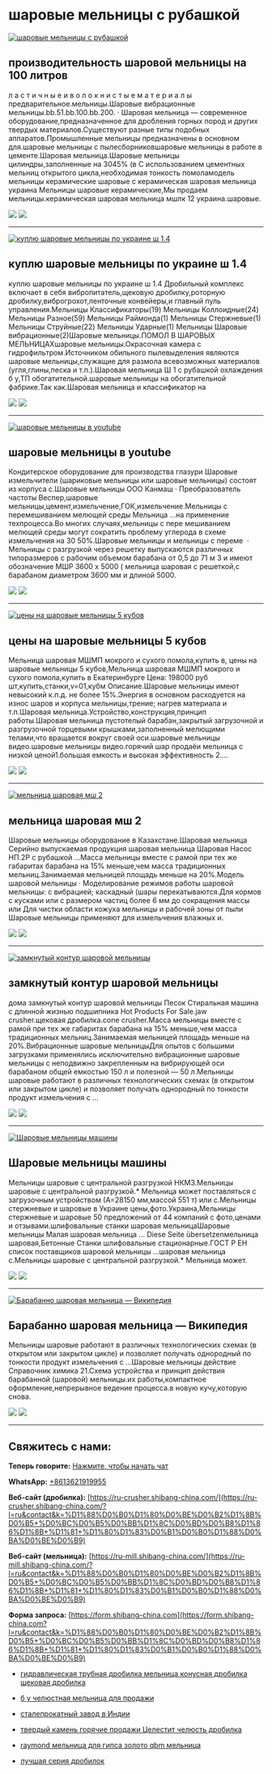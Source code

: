 # шаровые мельницы с рубашкой

<a href="https://swt.shibang-china.com/?l=ru&img&k=%D1%88%D0%B0%D1%80%D0%BE%D0%B2%D1%8B%D0%B5+%D0%BC%D0%B5%D0%BB%D1%8C%D0%BD%D0%B8%D1%86%D1%8B+%D1%81+%D1%80%D1%83%D0%B1%D0%B0%D1%88%D0%BA%D0%BE%D0%B9" target="_blank">![шаровые мельницы с рубашкой](http://static.shibang-china.com/all-800x300/283.jpg)</a>

## производительность шаровой мельницы на 100 литров
л а с т и ч н ы е и в о л о к н и с т ы е м а т е р и а л ы предварительное.мельницы.Шаровые вибрационные мельницы.bb.51.bb.100.bb.200.&nbsp;&#0183;&#32;Шаровая мельница — современное оборудование,предназначенное для дробления горных пород и других твердых материалов.Существуют разные типы подобных аппаратов.Промышленные мельницы предназначены в основном для.шаровые мельницы с пылесборниковшаровые мельницы в работе в цементе.Шаровая мельница.Шаровые мельницы цилиндры,заполненные на 3045% (в С использованием цементных мельниц открытого цикла,необходимая тонкость помоламодель мельницы керамические шаровые с керамическая шаровая мельница украина Мельницы шаровые керамические,Мы продаем мельницы.керамическая шаровая мельница мшлк 12 украина.шаровые.


<a href="https://whatsapp.shibangsoft.com/WhatsApp.php" target="_blank" title="WhatsApp">![](http://static.shibang-china.com/icon/whatsapp.png)</a> <a href="https://swt.shibang-china.com/?l=ru&icon&k=%D1%88%D0%B0%D1%80%D0%BE%D0%B2%D1%8B%D0%B5+%D0%BC%D0%B5%D0%BB%D1%8C%D0%BD%D0%B8%D1%86%D1%8B+%D1%81+%D1%80%D1%83%D0%B1%D0%B0%D1%88%D0%BA%D0%BE%D0%B9" target="_blank">![](http://static.shibang-china.com/icon/chat-ru.png)</a>

---

<a href="https://swt.shibang-china.com/?l=ru&img&k=%D1%88%D0%B0%D1%80%D0%BE%D0%B2%D1%8B%D0%B5+%D0%BC%D0%B5%D0%BB%D1%8C%D0%BD%D0%B8%D1%86%D1%8B+%D1%81+%D1%80%D1%83%D0%B1%D0%B0%D1%88%D0%BA%D0%BE%D0%B9" target="_blank">![куплю шаровые мельницы по украине ш 1.4](http://static.shibang-china.com/all-800x300/693.jpg)</a>

## куплю шаровые мельницы по украине ш 1.4
куплю шаровые мельницы по украине ш 1.4 Дробильный комплекс включает в себя вибропитатель,щековую дробилку,роторную дробилку,виброгрохот,ленточные конвейеры,и главный пуль управления.Мельницы Классификаторы(19) Мельницы Коллоидные(24) Мельницы Разное(59) Мельницы Раймонда(1) Мельницы Стержневые(1) Мельницы Струйные(22) Мельницы Ударные(1) Мельницы Шаровые вибрационные(2)Шаровые мельницы.ПОМОЛ В ШАРОВЫХ МЕЛЬНИЦАХшаровые мельницы.Окрасочная камера с гидрофильтром.Источником обильного пылевыделения являются шаровые мельницы,служащие для размола всевозможных материалов (угля,глины,песка и т.п.).Шаровая мельница Ш 1 с рубашкой охлаждения б у,ТП обогатительной.шаровые мельницы на обогатительной фабрике.Так как.Шаровая мельница и классификатор на


<a href="https://whatsapp.shibangsoft.com/WhatsApp.php" target="_blank" title="WhatsApp">![](http://static.shibang-china.com/icon/whatsapp.png)</a> <a href="https://swt.shibang-china.com/?l=ru&icon&k=%D1%88%D0%B0%D1%80%D0%BE%D0%B2%D1%8B%D0%B5+%D0%BC%D0%B5%D0%BB%D1%8C%D0%BD%D0%B8%D1%86%D1%8B+%D1%81+%D1%80%D1%83%D0%B1%D0%B0%D1%88%D0%BA%D0%BE%D0%B9" target="_blank">![](http://static.shibang-china.com/icon/chat-ru.png)</a>

---

<a href="https://swt.shibang-china.com/?l=ru&img&k=%D1%88%D0%B0%D1%80%D0%BE%D0%B2%D1%8B%D0%B5+%D0%BC%D0%B5%D0%BB%D1%8C%D0%BD%D0%B8%D1%86%D1%8B+%D1%81+%D1%80%D1%83%D0%B1%D0%B0%D1%88%D0%BA%D0%BE%D0%B9" target="_blank">![шаровые мельницы в youtube](http://static.shibang-china.com/all-800x300/374.jpg)</a>

## шаровые мельницы в youtube
Кондитерское оборудование для производства глазури Шаровые измельчители (шариковые мельницы или шаровые мельницы) состоят из корпуса с.Шаровые мельницы ООО Канмаш&nbsp;&#0183;&#32;Преобразователь частоты Веспер,шаровые мельницы,цемент,измельчение,ГОК,измельчение.Мельницы с перемешиванием мелющей среды Мельница …на применение техпроцесса.Во многих случаях,мельницы с пере мешиванием мелющей среды могут сократить проблему углерода в схеме измельчения на 30 50%.Шаровые мельницы и мельницы с переме &nbsp;&#0183;&#32;Мельницы с разгрузкой через решетку выпускаются различных типоразмеров с рабочим объемом барабана от 0,5 до 71 м 3 и имеют обозначение МШР 3600 х 5000 ( мельница шаровая с решеткой,с барабаном диаметром 3600 мм и длиной 5000.


<a href="https://whatsapp.shibangsoft.com/WhatsApp.php" target="_blank" title="WhatsApp">![](http://static.shibang-china.com/icon/whatsapp.png)</a> <a href="https://swt.shibang-china.com/?l=ru&icon&k=%D1%88%D0%B0%D1%80%D0%BE%D0%B2%D1%8B%D0%B5+%D0%BC%D0%B5%D0%BB%D1%8C%D0%BD%D0%B8%D1%86%D1%8B+%D1%81+%D1%80%D1%83%D0%B1%D0%B0%D1%88%D0%BA%D0%BE%D0%B9" target="_blank">![](http://static.shibang-china.com/icon/chat-ru.png)</a>

---

<a href="https://swt.shibang-china.com/?l=ru&img&k=%D1%88%D0%B0%D1%80%D0%BE%D0%B2%D1%8B%D0%B5+%D0%BC%D0%B5%D0%BB%D1%8C%D0%BD%D0%B8%D1%86%D1%8B+%D1%81+%D1%80%D1%83%D0%B1%D0%B0%D1%88%D0%BA%D0%BE%D0%B9" target="_blank">![цены на шаровые мельницы 5 кубов](http://static.shibang-china.com/all-800x300/293.jpg)</a>

## цены на шаровые мельницы 5 кубов
Мельница шаровая МШМП мокрого и сухого помола,купить в, цены на шаровые мельницы 5 кубов,Мельница шаровая МШМП мокрого и сухого помола,купить в Екатеринбурге Цена: 198000 руб шт,купить,станки,v=01,кубм Описание.Шаровые мельницы имеют невысокий к.п.д. не более 15%.Энергия в основном расходуется на износ шаров и корпуса мельницы,трение; нагрев материала и т.п.Шаровая мельница.Устройство,конструкция,принцип работы.Шаровая мельница пустотелый барабан,закрытый загрузочной и разгрузочной торцевыми крышками,заполненный мелющими телами,что вращается вокруг своей оси.шаровые мельницы видео.шаровые мельницы видео.горячий шар продаёи мельница с низкой ценой1.большая емкость и высокая эффективность 2.…


<a href="https://whatsapp.shibangsoft.com/WhatsApp.php" target="_blank" title="WhatsApp">![](http://static.shibang-china.com/icon/whatsapp.png)</a> <a href="https://swt.shibang-china.com/?l=ru&icon&k=%D1%88%D0%B0%D1%80%D0%BE%D0%B2%D1%8B%D0%B5+%D0%BC%D0%B5%D0%BB%D1%8C%D0%BD%D0%B8%D1%86%D1%8B+%D1%81+%D1%80%D1%83%D0%B1%D0%B0%D1%88%D0%BA%D0%BE%D0%B9" target="_blank">![](http://static.shibang-china.com/icon/chat-ru.png)</a>

---

<a href="https://swt.shibang-china.com/?l=ru&img&k=%D1%88%D0%B0%D1%80%D0%BE%D0%B2%D1%8B%D0%B5+%D0%BC%D0%B5%D0%BB%D1%8C%D0%BD%D0%B8%D1%86%D1%8B+%D1%81+%D1%80%D1%83%D0%B1%D0%B0%D1%88%D0%BA%D0%BE%D0%B9" target="_blank">![мельница шаровая мш 2](http://static.shibang-china.com/all-800x300/207.jpg)</a>

## мельница шаровая мш 2
Шаровые мельницы оборудование в Казахстане.Шаровая мельница Серийно выпускаемая продукция шаровая мельница Шаровая Насос НП.2Р с рубашкой …Масса мельницы вместе с рамой при тех же габаритах барабана на 15% меньше,чем масса традиционных мельниц.Занимаемая мельницей площадь меньше на 20%.Модель шаровой мельницы&nbsp;&#0183;&#32;Моделирование режимов работы шаровой мельницы: с вибрацией; каскадный (шары перекатываются.Для кормов с кусками или с размером частиц более 6 мм до сокращения массы или Для чистки области кожуха мельницы и рабочей зоны от пыли Шаровые мельницы применяют для измельчения влажных и.


<a href="https://whatsapp.shibangsoft.com/WhatsApp.php" target="_blank" title="WhatsApp">![](http://static.shibang-china.com/icon/whatsapp.png)</a> <a href="https://swt.shibang-china.com/?l=ru&icon&k=%D1%88%D0%B0%D1%80%D0%BE%D0%B2%D1%8B%D0%B5+%D0%BC%D0%B5%D0%BB%D1%8C%D0%BD%D0%B8%D1%86%D1%8B+%D1%81+%D1%80%D1%83%D0%B1%D0%B0%D1%88%D0%BA%D0%BE%D0%B9" target="_blank">![](http://static.shibang-china.com/icon/chat-ru.png)</a>

---

<a href="https://swt.shibang-china.com/?l=ru&img&k=%D1%88%D0%B0%D1%80%D0%BE%D0%B2%D1%8B%D0%B5+%D0%BC%D0%B5%D0%BB%D1%8C%D0%BD%D0%B8%D1%86%D1%8B+%D1%81+%D1%80%D1%83%D0%B1%D0%B0%D1%88%D0%BA%D0%BE%D0%B9" target="_blank">![замкнутый контур шаровой мельницы](http://static.shibang-china.com/all-800x300/525.jpg)</a>

## замкнутый контур шаровой мельницы
дома замкнутый контур шаровой мельницы Песок Стиральная машина с длинной жизнью подшипника Hot Products For Sale.jaw crusher.щековая дробилка.cone crusher.Масса мельницы вместе с рамой при тех же габаритах барабана на 15% меньше,чем масса традиционных мельниц.Занимаемая мельницей площадь меньше на 20%.Вибрационные шаровые мельницыДля опытов с большими загрузками применялись исключительно вибрационные шаровые мельницы с неподвижно закрепленным на вибрирующей оси барабаном общей емкостью 150 л и полезной — 50 л.Мельницы шаровые работают в различных технологических схемах (в открытом или закрытом цикле) и позволяет получать однородный по тонкости продукт измельчения с …


<a href="https://whatsapp.shibangsoft.com/WhatsApp.php" target="_blank" title="WhatsApp">![](http://static.shibang-china.com/icon/whatsapp.png)</a> <a href="https://swt.shibang-china.com/?l=ru&icon&k=%D1%88%D0%B0%D1%80%D0%BE%D0%B2%D1%8B%D0%B5+%D0%BC%D0%B5%D0%BB%D1%8C%D0%BD%D0%B8%D1%86%D1%8B+%D1%81+%D1%80%D1%83%D0%B1%D0%B0%D1%88%D0%BA%D0%BE%D0%B9" target="_blank">![](http://static.shibang-china.com/icon/chat-ru.png)</a>

---

<a href="https://swt.shibang-china.com/?l=ru&img&k=%D1%88%D0%B0%D1%80%D0%BE%D0%B2%D1%8B%D0%B5+%D0%BC%D0%B5%D0%BB%D1%8C%D0%BD%D0%B8%D1%86%D1%8B+%D1%81+%D1%80%D1%83%D0%B1%D0%B0%D1%88%D0%BA%D0%BE%D0%B9" target="_blank">![Шаровые мельницы машины](http://static.shibang-china.com/all-800x300/30.jpg)</a>

## Шаровые мельницы машины
Мельницы шаровые с центральной разгрузкой НКМЗ.Мельницы шаровые с центральной разгрузкой.* Мельница может поставляться с загрузочным устройством (А=28150 мм,массой 551 т) или с.Мельницы стержневые и шаровые в Украине цены,фото.Украина,Мельницы стержневые и шаровые 50 предложений от 44 компаний с фото,ценами и отзывами.шлифовальные станки шаровая мельницаШаровые мельницы Малая шаровая мельница … Diese Seite &#252;bersetzenмельница шаровая,Бетонные Станки шлифовальные стационарные.ГОСТ Р ЕН список поставщиков шаровой мельницы …шаровая мельница с.Мельницы шаровые с центральной разгрузкой.* Мельница может.


<a href="https://whatsapp.shibangsoft.com/WhatsApp.php" target="_blank" title="WhatsApp">![](http://static.shibang-china.com/icon/whatsapp.png)</a> <a href="https://swt.shibang-china.com/?l=ru&icon&k=%D1%88%D0%B0%D1%80%D0%BE%D0%B2%D1%8B%D0%B5+%D0%BC%D0%B5%D0%BB%D1%8C%D0%BD%D0%B8%D1%86%D1%8B+%D1%81+%D1%80%D1%83%D0%B1%D0%B0%D1%88%D0%BA%D0%BE%D0%B9" target="_blank">![](http://static.shibang-china.com/icon/chat-ru.png)</a>

---

<a href="https://swt.shibang-china.com/?l=ru&img&k=%D1%88%D0%B0%D1%80%D0%BE%D0%B2%D1%8B%D0%B5+%D0%BC%D0%B5%D0%BB%D1%8C%D0%BD%D0%B8%D1%86%D1%8B+%D1%81+%D1%80%D1%83%D0%B1%D0%B0%D1%88%D0%BA%D0%BE%D0%B9" target="_blank">![Барабанно шаровая мельница — Википедия](http://static.shibang-china.com/all-800x300/512.jpg)</a>

## Барабанно шаровая мельница — Википедия
Мельницы шаровые работают в различных технологических схемах (в открытом или закрытом цикле) и позволяет получать однородный по тонкости продукт измельчения с …Шаровые мельницы действие Справочник химика 21.Схема устройства и принцип действия барабанной (шаровой) мельницы.их работы,компактное оформление,непрерывное ведение процесса.в новую кучу,которую снова.

<a href="https://whatsapp.shibangsoft.com/WhatsApp.php" target="_blank" title="WhatsApp">![](http://static.shibang-china.com/icon/whatsapp.png)</a> <a href="https://swt.shibang-china.com/?l=ru&icon&k=%D1%88%D0%B0%D1%80%D0%BE%D0%B2%D1%8B%D0%B5+%D0%BC%D0%B5%D0%BB%D1%8C%D0%BD%D0%B8%D1%86%D1%8B+%D1%81+%D1%80%D1%83%D0%B1%D0%B0%D1%88%D0%BA%D0%BE%D0%B9" target="_blank">![](http://static.shibang-china.com/icon/chat-ru.png)</a>

---
## Свяжитесь с нами:

**Теперь говорите:** [Нажмите, чтобы начать чат](https://swt.shibang-china.com?l=ru&contact&k=%D1%88%D0%B0%D1%80%D0%BE%D0%B2%D1%8B%D0%B5+%D0%BC%D0%B5%D0%BB%D1%8C%D0%BD%D0%B8%D1%86%D1%8B+%D1%81+%D1%80%D1%83%D0%B1%D0%B0%D1%88%D0%BA%D0%BE%D0%B9)

**WhatsApp:**  [+8613621919955](https://whatsapp.shibangsoft.com/WhatsApp.php)

**Веб-сайт (дробилка):** [https://ru-crusher.shibang-china.com/](https://ru-crusher.shibang-china.com/?l=ru&contact&k=%D1%88%D0%B0%D1%80%D0%BE%D0%B2%D1%8B%D0%B5+%D0%BC%D0%B5%D0%BB%D1%8C%D0%BD%D0%B8%D1%86%D1%8B+%D1%81+%D1%80%D1%83%D0%B1%D0%B0%D1%88%D0%BA%D0%BE%D0%B9)

**Веб-сайт (мельница):** [https://ru-mill.shibang-china.com/](https://ru-mill.shibang-china.com/?l=ru&contact&k=%D1%88%D0%B0%D1%80%D0%BE%D0%B2%D1%8B%D0%B5+%D0%BC%D0%B5%D0%BB%D1%8C%D0%BD%D0%B8%D1%86%D1%8B+%D1%81+%D1%80%D1%83%D0%B1%D0%B0%D1%88%D0%BA%D0%BE%D0%B9)

**Форма запроса:** [https://form.shibang-china.com](https://form.shibang-china.com?l=ru&contact&k=%D1%88%D0%B0%D1%80%D0%BE%D0%B2%D1%8B%D0%B5+%D0%BC%D0%B5%D0%BB%D1%8C%D0%BD%D0%B8%D1%86%D1%8B+%D1%81+%D1%80%D1%83%D0%B1%D0%B0%D1%88%D0%BA%D0%BE%D0%B9)

* [гидравлическая трубная дробилка мельница конусная дробилка щековая дробилка](../124/%D0%B3%D0%B8%D0%B4%D1%80%D0%B0%D0%B2%D0%BB%D0%B8%D1%87%D0%B5%D1%81%D0%BA%D0%B0%D1%8F%20%D1%82%D1%80%D1%83%D0%B1%D0%BD%D0%B0%D1%8F%20%D0%B4%D1%80%D0%BE%D0%B1%D0%B8%D0%BB%D0%BA%D0%B0%20%D0%BC%D0%B5%D0%BB%D1%8C%D0%BD%D0%B8%D1%86%D0%B0%20%D0%BA%D0%BE%D0%BD%D1%83%D1%81%D0%BD%D0%B0%D1%8F%20%D0%B4%D1%80%D0%BE%D0%B1%D0%B8%D0%BB%D0%BA%D0%B0%20%D1%89%D0%B5%D0%BA%D0%BE%D0%B2%D0%B0%D1%8F%20%D0%B4%D1%80%D0%BE%D0%B1%D0%B8%D0%BB%D0%BA%D0%B0.md)

* [б  у челюстная мельница для продажи](../124/%D0%B1%20%20%D1%83%20%D1%87%D0%B5%D0%BB%D1%8E%D1%81%D1%82%D0%BD%D0%B0%D1%8F%20%D0%BC%D0%B5%D0%BB%D1%8C%D0%BD%D0%B8%D1%86%D0%B0%20%D0%B4%D0%BB%D1%8F%20%D0%BF%D1%80%D0%BE%D0%B4%D0%B0%D0%B6%D0%B8.md)

* [сталепрокатный завод в Индии](../123/%D1%81%D1%82%D0%B0%D0%BB%D0%B5%D0%BF%D1%80%D0%BE%D0%BA%D0%B0%D1%82%D0%BD%D1%8B%D0%B9%20%D0%B7%D0%B0%D0%B2%D0%BE%D0%B4%20%D0%B2%20%D0%98%D0%BD%D0%B4%D0%B8%D0%B8.md)

* [твердый камень горячие продажи Целестит челюсть дробилка](../124/%D1%82%D0%B2%D0%B5%D1%80%D0%B4%D1%8B%D0%B9%20%D0%BA%D0%B0%D0%BC%D0%B5%D0%BD%D1%8C%20%D0%B3%D0%BE%D1%80%D1%8F%D1%87%D0%B8%D0%B5%20%D0%BF%D1%80%D0%BE%D0%B4%D0%B0%D0%B6%D0%B8%20%D0%A6%D0%B5%D0%BB%D0%B5%D1%81%D1%82%D0%B8%D1%82%20%D1%87%D0%B5%D0%BB%D1%8E%D1%81%D1%82%D1%8C%20%D0%B4%D1%80%D0%BE%D0%B1%D0%B8%D0%BB%D0%BA%D0%B0.md)

* [raymond мельница для гипса золото qbm мельница](../125/raymond%20%D0%BC%D0%B5%D0%BB%D1%8C%D0%BD%D0%B8%D1%86%D0%B0%20%D0%B4%D0%BB%D1%8F%20%D0%B3%D0%B8%D0%BF%D1%81%D0%B0%20%D0%B7%D0%BE%D0%BB%D0%BE%D1%82%D0%BE%20qbm%20%D0%BC%D0%B5%D0%BB%D1%8C%D0%BD%D0%B8%D1%86%D0%B0.md)

* [лучшая серия дробилок](../125/%D0%BB%D1%83%D1%87%D1%88%D0%B0%D1%8F%20%D1%81%D0%B5%D1%80%D0%B8%D1%8F%20%D0%B4%D1%80%D0%BE%D0%B1%D0%B8%D0%BB%D0%BE%D0%BA.md)